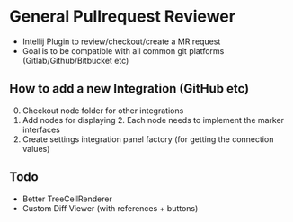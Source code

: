 # General Pullrequest Reviewer

* Intellij Plugin to review/checkout/create a MR request
* Goal is to be compatible with all common git platforms (Gitlab/Github/Bitbucket etc)

## How to add a new Integration (GitHub etc)

0. Checkout node folder for other integrations
1. Add nodes for displaying
   2. Each node needs to implement the marker interfaces
2. Create settings integration panel factory (for getting the connection values)

## Todo

* Better TreeCellRenderer
* Custom Diff Viewer (with references + buttons)




















